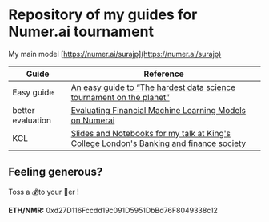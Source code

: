 # Repository of my guides for Numer.ai tournament

My main model [https://numer.ai/surajp](https://numer.ai/surajp)

|Guide|Reference|
|---|---|
|Easy guide|[An easy guide to “The hardest data science tournament on the planet”](https://towardsdatascience.com/a-guide-to-the-hardest-data-science-tournament-on-the-planet-748f46e83690)|
|better evaluation|[Evaluating Financial Machine Learning Models on Numerai](https://medium.com/@parmarsuraj99/evaluating-financial-machine-learning-models-on-numerai-3562da8fd90)|
|KCL|[Slides and Notebooks for my talk at King's College London's Banking and finance society](https://twitter.com/parmarsuraj99/status/1319499435685089280?s=20)|



## Feeling generous?

Toss a 💰to your 🧙‍er !

**ETH/NMR:** 0xd27D116Fccdd19c091D5951DbBd76F8049338c12
